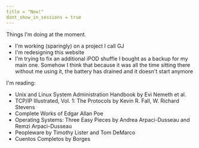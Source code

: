 ```yaml
---
title = "Now!"
dont_show_in_sessions = true
---
```


Things I'm doing at the moment.

- I'm working (sparingly) on a project I call GJ
- I'm redesigning this website
- I'm trying to fix an additional iPOD shuffle I bought as a backup for my main one. Somehow I think
that because it was all the time sitting there without me using it, the battery has drained and 
it doesn't start anymore

I'm reading:

- Unix and Linux System Administration Handbook by  Evi Nemeth et al.
- TCP/IP Illustrated, Vol. 1: The Protocols by Kevin R. Fall, W. Richard Stevens
- Complete Works of Edgar Allan Poe
- Operating Systems: Three Easy Pieces by Andrea Arpaci-Dusseau and Remzi Arpaci-Dusseau
- Peopleware by Timothy Lister and Tom DeMarco
- Cuentos Completos by Borges
